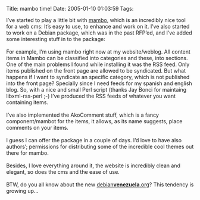 Title: mambo time!
Date: 2005-01-10 01:03:59
Tags: 

I&#8217;ve started to play a little bit with <a href="http://www.mamboserver.com">mambo</a>, which is an
incredibly nice tool for a web cms: It&#8217;s easy to use, to enhance and
work on it. I&#8217;ve also started to work on a Debian package, which was in
the past RFP&#8217;ed, and I&#8217;ve added some interesting stuff in to the
package: <br/><br/>
For example, I&#8217;m using mambo right now at my website/weblog. All
content items in Mambo can be classified into categories and these,
into sections. One of the main problems I found while installing it was
the RSS feed. Only items published on the front page are allowed to be
syndicated. But what happens if I want to syndicate an specific
category, which is not published into the front page? Specially since I
need feeds for my spanish and english blog. So, with a nice and small
Perl script (thanks Jay Bonci for maintaing libxml-rss-perl ;-) I&#8217;ve
produced the RSS feeds of whatever you want containing items.<br/><br/>
I&#8217;ve also implemented the AkoComment stuff, which is a fancy
component/mambot for the items, it allows, as its name suggests, place
comments on your items.<br/><br/>
I guess I can offer the package in a couple of days. I&#8217;d love to have
also authors&#8217;; permissions for distributing some of the incredible cool
themes out there for mambo.<br/><br/>
Besides, I love everything around it, the website is incredibly clean and elegant, so does the cms and the ease of use.<br/><br/>
BTW, do you all know about the new <a href="http://www.debianvenezuela.org">debian<b>venezuela</b>.org</a>?
This tendency is growing up&#8230;<br/><br/><br/>
